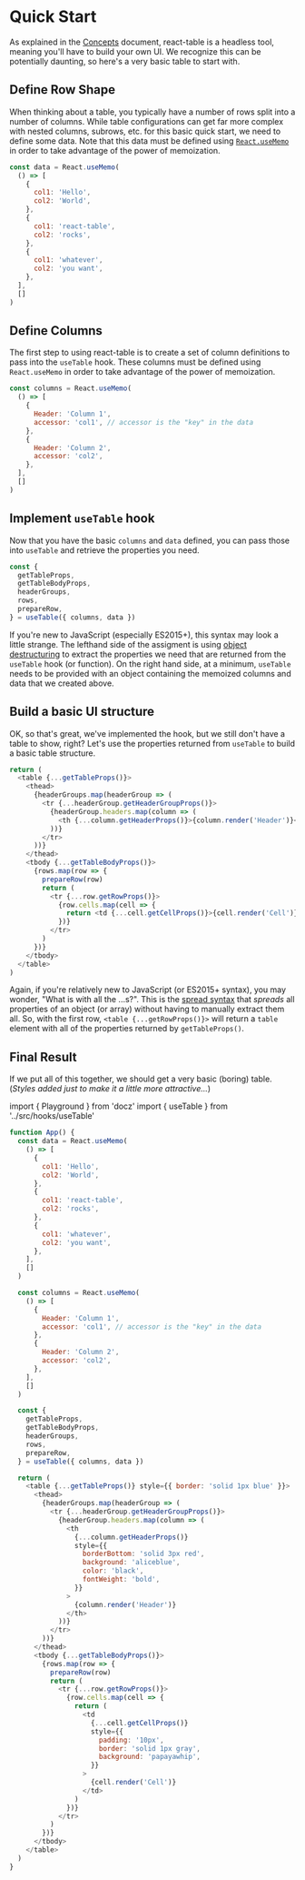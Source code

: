 # Quick Start

As explained in the [Concepts](./concepts.md) document, react-table is a headless tool, meaning you'll have to build your own UI. We recognize this can be potentially daunting, so here's a very basic table to start with.

## Define Row Shape

When thinking about a table, you typically have a number of rows split into a number of columns. While table configurations can get far more complex with nested columns, subrows, etc. for this basic quick start, we need to define some data. Note that this data must be defined using [`React.useMemo`](https://reactjs.org/docs/hooks-reference.html#usememo) in order to take advantage of the power of memoization.

```js
const data = React.useMemo(
  () => [
    {
      col1: 'Hello',
      col2: 'World',
    },
    {
      col1: 'react-table',
      col2: 'rocks',
    },
    {
      col1: 'whatever',
      col2: 'you want',
    },
  ],
  []
)
```

## Define Columns

The first step to using react-table is to create a set of column definitions to pass into the `useTable` hook. These columns must be defined using `React.useMemo` in order to take advantage of the power of memoization.

```js
const columns = React.useMemo(
  () => [
    {
      Header: 'Column 1',
      accessor: 'col1', // accessor is the "key" in the data
    },
    {
      Header: 'Column 2',
      accessor: 'col2',
    },
  ],
  []
)
```

## Implement `useTable` hook

Now that you have the basic `columns` and `data` defined, you can pass those into `useTable` and retrieve the properties you need.

```js
const {
  getTableProps,
  getTableBodyProps,
  headerGroups,
  rows,
  prepareRow,
} = useTable({ columns, data })
```

If you're new to JavaScript (especially ES2015+), this syntax may look a little strange. The lefthand side of the assigment is using [object destructuring](https://developer.mozilla.org/en-US/docs/Web/JavaScript/Reference/Operators/Destructuring_assignment) to extract the properties we need that are returned from the `useTable` hook (or function). On the right hand side, at a minimum, `useTable` needs to be provided with an object containing the memoized columns and data that we created above.

## Build a basic UI structure

OK, so that's great, we've implemented the hook, but we still don't have a table to show, right? Let's use the properties returned from `useTable` to build a basic table structure.

```js
return (
  <table {...getTableProps()}>
    <thead>
      {headerGroups.map(headerGroup => (
        <tr {...headerGroup.getHeaderGroupProps()}>
          {headerGroup.headers.map(column => (
            <th {...column.getHeaderProps()}>{column.render('Header')}</th>
          ))}
        </tr>
      ))}
    </thead>
    <tbody {...getTableBodyProps()}>
      {rows.map(row => {
        prepareRow(row)
        return (
          <tr {...row.getRowProps()}>
            {row.cells.map(cell => {
              return <td {...cell.getCellProps()}>{cell.render('Cell')}</td>
            })}
          </tr>
        )
      })}
    </tbody>
  </table>
)
```

Again, if you're relatively new to JavaScript (or ES2015+ syntax), you may wonder, "What is with all the ...s?". This is the [spread syntax](https://developer.mozilla.org/en-US/docs/Web/JavaScript/Reference/Operators/Spread_syntax) that _spreads_ all properties of an object (or array) without having to manually extract them all. So, with the first row, `<table {...getRowProps()}>` will return a `table` element with all of the properties returned by `getTableProps()`.

## Final Result

If we put all of this together, we should get a very basic (boring) table. (_Styles added just to make it a little more attractive..._)

import { Playground } from 'docz'
import { useTable } from '../src/hooks/useTable'

```js
function App() {
  const data = React.useMemo(
    () => [
      {
        col1: 'Hello',
        col2: 'World',
      },
      {
        col1: 'react-table',
        col2: 'rocks',
      },
      {
        col1: 'whatever',
        col2: 'you want',
      },
    ],
    []
  )

  const columns = React.useMemo(
    () => [
      {
        Header: 'Column 1',
        accessor: 'col1', // accessor is the "key" in the data
      },
      {
        Header: 'Column 2',
        accessor: 'col2',
      },
    ],
    []
  )

  const {
    getTableProps,
    getTableBodyProps,
    headerGroups,
    rows,
    prepareRow,
  } = useTable({ columns, data })

  return (
    <table {...getTableProps()} style={{ border: 'solid 1px blue' }}>
      <thead>
        {headerGroups.map(headerGroup => (
          <tr {...headerGroup.getHeaderGroupProps()}>
            {headerGroup.headers.map(column => (
              <th
                {...column.getHeaderProps()}
                style={{
                  borderBottom: 'solid 3px red',
                  background: 'aliceblue',
                  color: 'black',
                  fontWeight: 'bold',
                }}
              >
                {column.render('Header')}
              </th>
            ))}
          </tr>
        ))}
      </thead>
      <tbody {...getTableBodyProps()}>
        {rows.map(row => {
          prepareRow(row)
          return (
            <tr {...row.getRowProps()}>
              {row.cells.map(cell => {
                return (
                  <td
                    {...cell.getCellProps()}
                    style={{
                      padding: '10px',
                      border: 'solid 1px gray',
                      background: 'papayawhip',
                    }}
                  >
                    {cell.render('Cell')}
                  </td>
                )
              })}
            </tr>
          )
        })}
      </tbody>
    </table>
  )
}
```
